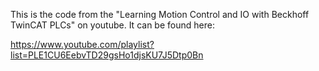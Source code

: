 This is the code from the "Learning Motion Control and IO with Beckhoff TwinCAT PLCs" on youtube.  It can be found here:

https://www.youtube.com/playlist?list=PLE1CU6EebvTD29gsHo1djsKU7J5Dtp0Bn

